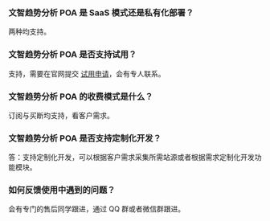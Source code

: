 ### 文智趋势分析 POA 是 SaaS 模式还是私有化部署？
两种均支持。

### 文智趋势分析 POA 是否支持试用？
支持，需要在官网提交 [试用申请](https://cloud.tencent.com/apply/p/sl94j6qrk8r)，会有专人联系。

### 文智趋势分析 POA  的收费模式是什么？
订阅与买断均支持，看客户需求。

### 文智趋势分析 POA 是否支持定制化开发？
答：支持定制化开发，可以根据客户需求采集所需站源或者根据需求定制化开发功能模块。

### 如何反馈使用中遇到的问题？
会有专门的售后同学跟进，通过 QQ 群或者微信群跟进。

